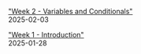 ["Week 2 - Variables and Conditionals"](week2/)  
2025-02-03  

["Week 1 - Introduction"](intro/)  
2025-01-28  

